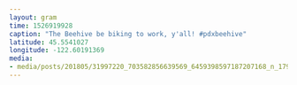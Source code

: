 ```yaml
---
layout: gram
time: 1526919928
caption: "The Beehive be biking to work, y'all! #pdxbeehive"
latitude: 45.5541027
longitude: -122.60191369
media:
- media/posts/201805/31997220_703582856639569_6459398597187207168_n_17938041859078842.jpg
---
```

